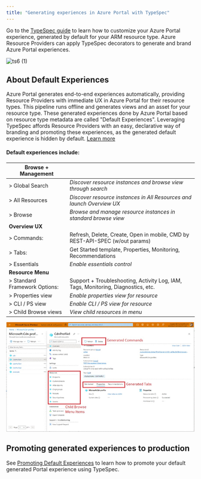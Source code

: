 ```yaml
---
title: "Generating experiences in Azure Portal with TypeSpec"
---
```


Go to the [TypeSpec guide](https://eng.ms/docs/products/azure-portal-framework-ibizafx/declarative/typespec) to learn how to customize your Azure Portal experience, generated by default for your ARM resource type. Azure Resource Providers can apply TypeSpec decorators to generate and brand Azure Portal experiences.

![ts6 (1)](https://github.com/user-attachments/assets/ba080602-0edb-4317-bcae-7dffce687a80)

## About Default Experiences

Azure Portal generates end-to-end experiences automatically, providing Resource Providers with immediate UX in Azure Portal for their resource types. This pipeline runs offline and generates views and an asset for your resource type. These generated experiences done by Azure Portal based on resource type metadata are called "Default Experiences". Leveraging TypeSpec affords Resource Providers with an easy, declarative way of branding and promoting these experiences, as the generated default experience is hidden by default. [Learn more](https://eng.ms/docs/products/azure-portal-framework-ibizafx/declarative/generated)

#### Default experiences include:

| **Browse + Management**       |                                                                                   |
| ----------------------------- | --------------------------------------------------------------------------------- |
| > Global Search               | _Discover resource instances and browse view through search_                      |
| > All Resources               | _Discover resource instances in All Resources and launch Overview UX_             |
| > Browse                      | _Browse and manage resource instances in standard browse view_                    |
| **Overview UX**               |                                                                                   |
| > Commands:                   | Refresh, Delete, Create, Open in mobile, CMD by REST-API-SPEC (w/out params)      |
| > Tabs:                       | Get Started template, Properties, Monitoring, Recommendations                     |
| > Essentials                  | _Enable essentials control_                                                       |
| **Resource Menu**             |                                                                                   |
| > Standard Framework Options: | Support + Troubleshooting, Activity Log, IAM, Tags, Monitoring, Diagnostics, etc. |
| > Properties view             | _Enable properties view for resource_                                             |
| > CLI / PS view               | _Enable CLI / PS view for resource_                                               |
| > Child Browse views          | _View child resources in menu_                                                    |

![alt-text](https://github.com/Azure/portaldocs/raw/main/portal-sdk/media/top-extensions-autogeneration/GeneratedOverviewTabs.jpg "Overview blade breakdown")

## Promoting generated experiences to production

See [Promoting Default Experiences](https://eng.ms/docs/products/azure-portal-framework-ibizafx/declarative/promotion) to learn how to promote your default generated Portal experience using TypeSpec.
